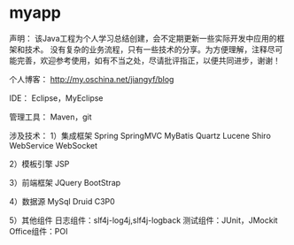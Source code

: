 # myapp

声明：
	该Java工程为个人学习总结创建，会不定期更新一些实际开发中应用的框架和技术。 没有复杂的业务流程，只有一些技术的分享。为方便理解，注释尽可能完善，欢迎参考使用，如有不当之处，尽请批评指正，以便共同进步，谢谢！
	
个人博客：
	http://my.oschina.net/jiangyf/blog

IDE：
	Eclipse，MyEclipse
	
管理工具：
	Maven，git
	
涉及技术：
1）集成框架
	Spring
	SpringMVC
	MyBatis
	Quartz
	Lucene
	Shiro
	WebService
	WebSocket

2）模板引擎
	JSP

3）前端框架
	JQuery
	BootStrap

4）数据源
	MySql
	Druid
	C3P0
	
5）其他组件
	日志组件：slf4j-log4j,slf4j-logback
	测试组件：JUnit，JMockit
	Office组件：POI
	
